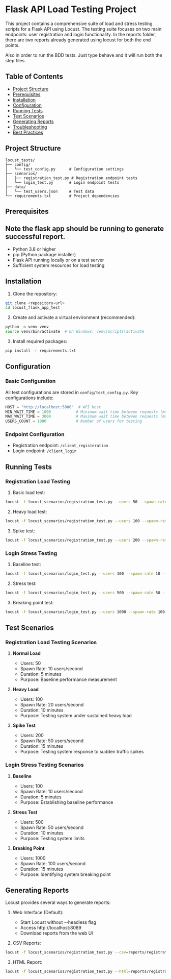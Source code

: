 # Flask API Load Testing Project

This project contains a comprehensive suite of load and stress testing scripts for a Flask API using Locust. The testing suite focuses on two main endpoints: user registration and login functionality.
In the reports folder, there are two reports already generated using locust for both the end points.

Also in order to run the BDD tests. Just type behave and it will run both the step files.

## Table of Contents
- [Project Structure](#project-structure)
- [Prerequisites](#prerequisites)
- [Installation](#installation)
- [Configuration](#configuration)
- [Running Tests](#running-tests)
- [Test Scenarios](#test-scenarios)
- [Generating Reports](#generating-reports)
- [Troubleshooting](#troubleshooting)
- [Best Practices](#best-practices)

## Project Structure
```
locust_tests/
├── config/
│   └── test_config.py      # Configuration settings
├── scenarios/
│   ├── registration_test.py # Registration endpoint tests
│   └── login_test.py       # Login endpoint tests
├── data/
│   └── test_users.json     # Test data
└── requirements.txt        # Project dependencies
```

## Prerequisites
## Note the flask app should be running to generate successful report.
- Python 3.8 or higher
- pip (Python package installer)
- Flask API running locally or on a test server
- Sufficient system resources for load testing

## Installation

1. Clone the repository:
```bash
git clone <repository-url>
cd locust_flask_app_test
```

2. Create and activate a virtual environment (recommended):
```bash
python -m venv venv
source venv/bin/activate  # On Windows: venv\Scripts\activate
```

3. Install required packages:
```bash
pip install -r requirements.txt
```

## Configuration

### Basic Configuration
All test configurations are stored in `config/test_config.py`. Key configurations include:

```python
HOST = "http://localhost:5000"  # API host
MIN_WAIT_TIME = 1000           # Minimum wait time between requests (ms)
MAX_WAIT_TIME = 3000           # Maximum wait time between requests (ms)
USERS_COUNT = 1000             # Number of users for testing
```

### Endpoint Configuration
- Registration endpoint: `/client_registeration`
- Login endpoint: `/client_login`

## Running Tests

### Registration Load Testing

1. Basic load test:
```bash
locust -f locust_scenarios/registration_test.py --users 50 --spawn-rate 10 --run-time 5m
```

2. Heavy load test:
```bash
locust -f locust_scenarios/registration_test.py --users 100 --spawn-rate 20 --run-time 10m
```

3. Spike test:
```bash
locust -f locust_scenarios/registration_test.py --users 200 --spawn-rate 50 --run-time 15m
```

### Login Stress Testing

1. Baseline test:
```bash
locust -f locust_scenarios/login_test.py --users 100 --spawn-rate 10 --run-time 5m
```

2. Stress test:
```bash
locust -f locust_scenarios/login_test.py --users 500 --spawn-rate 50 --run-time 10m
```

3. Breaking point test:
```bash
locust -f locust_scenarios/login_test.py --users 1000 --spawn-rate 100 --run-time 15m
```

## Test Scenarios

### Registration Load Testing Scenarios

1. **Normal Load**
   - Users: 50
   - Spawn Rate: 10 users/second
   - Duration: 5 minutes
   - Purpose: Baseline performance measurement

2. **Heavy Load**
   - Users: 100
   - Spawn Rate: 20 users/second
   - Duration: 10 minutes
   - Purpose: Testing system under sustained heavy load

3. **Spike Test**
   - Users: 200
   - Spawn Rate: 50 users/second
   - Duration: 15 minutes
   - Purpose: Testing system response to sudden traffic spikes

### Login Stress Testing Scenarios

1. **Baseline**
   - Users: 100
   - Spawn Rate: 10 users/second
   - Duration: 5 minutes
   - Purpose: Establishing baseline performance

2. **Stress Test**
   - Users: 500
   - Spawn Rate: 50 users/second
   - Duration: 10 minutes
   - Purpose: Testing system limits

3. **Breaking Point**
   - Users: 1000
   - Spawn Rate: 100 users/second
   - Duration: 15 minutes
   - Purpose: Identifying system breaking point

## Generating Reports

Locust provides several ways to generate reports:

1. Web Interface (Default):
   - Start Locust without --headless flag
   - Access http://localhost:8089
   - Download reports from the web UI

2. CSV Reports:
```bash
locust -f locust_scenarios/registration_test.py --csv=reports/registration_test
```

3. HTML Report:
```bash
locust -f locust_scenarios/registration_test.py --html=reports/registration_test.html
```
